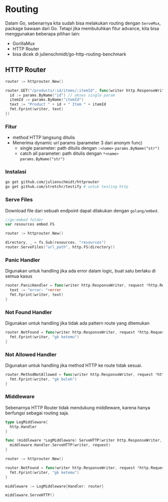 # Routing

Dalam Go, sebenarnya kita sudah bisa melakukan routing dengan `ServeMux`, package bawaan dari Go. Tetapi jika membutuhkan fitur advance, kita bisa menggunakan beberapa pilihan lain:

- GorillaMux
- HTTP Router
- bisa dicek di julienschmidt/go-http-routing-benchmark

## HTTP Router

```go
router := httprouter.New()

router.GET("/products/:id/items/:itemId", func(writer http.ResponseWriter, request *http.Request, params httprouter.Params) {
  id := params.ByName("id") // akses single param
  itemId := params.ByName("itemId")
  text := "Product " + id + " Item " + itemId
  fmt.Fprint(writer, text)
})
```

### Fitur

- method HTTP langsung ditulis
- Menerima dynamic url params (parameter 3 dari anonym func)
  - single parameter: path ditulis dengan `:<name>` `params.ByName("str")`
  - catch all parameter: path ditulis dengan `*<name>` `params.ByName("str")`

### Instalasi

```bash
go get github.com/julienschmidt/httprouter
go get github.com/stretchr/testify # untuk testing http
```

### Serve Files

Download file dari sebuah endpoint dapat dilakukan dengan `golang/embed`.

```go
//go:embed folder
var resources embed.FS

router := httprouter.New()

directory, _ = fs.Sub(resources, "resources")
router.ServeFiles("url_path", http.FS(directory))
```

### Panic Handler

Digunakan untuk handling jika ada error dalam logic, buat satu berlaku di semua kasus

```go
router.PanicHandler = func(writer http.ResponseWriter, request *http.Request, error interface{}){
  text := "error: "+error
  fmt.Fprint(writer, text)
}
```

### Not Found Handler

Digunakan untuk handling jika tidak ada pattern route yang ditemukan

```go
router.NotFound = func(writer http.ResponseWriter, request *http.Request){
  fmt.Fprint(writer, "gk ketemu")
}
```

### Not Allowed Handler

Digunakan untuk handling jika method HTTP ke route tidak sesuai.

```go
router.MethodNotAllowed = func(writer http.ResponseWriter, request *http.Request){
  fmt.Fprint(writer, "gk boleh")
}
```

### Middleware

Sebenarnya HTTP Router tidak mendukung middleware, karena hanya berfungsi sebagai routing saja.

```go
type LogMiddleware{
  http.Handler
}

func (middleware *LogMiddleware) ServeHTTP(writer http.ResponseWriter, request *http.Request){
  middleware.Handler.ServeHTTP(writer, request)
}

router := httprouter.New()

router.NotFound = func(writer http.ResponseWriter, request *http.Request){
  fmt.Fprint(writer, "gk ketemu")
}

middleware := LogMiddleware{Handler: router}

middleware.ServeHTTP()
```
